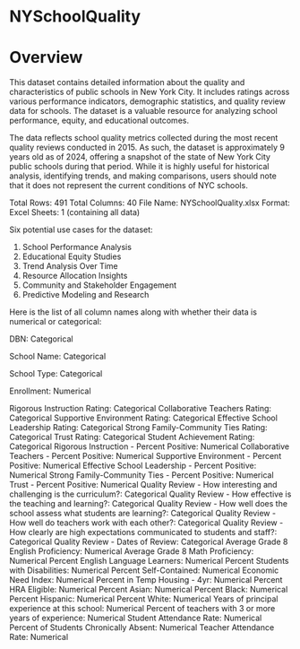 # NYSchoolQuality

# Overview

This dataset contains detailed information about the quality and characteristics of public schools in New York City. It includes ratings across various performance indicators, demographic statistics, and quality review data for schools. The dataset is a valuable resource for analyzing school performance, equity, and educational outcomes.

The data reflects school quality metrics collected during the most recent quality reviews conducted in 2015. As such, the dataset is approximately 9 years old as of 2024, offering a snapshot of the state of New York City public schools during that period. While it is highly useful for historical analysis, identifying trends, and making comparisons, users should note that it does not represent the current conditions of NYC schools.

Total Rows: 491
Total Columns: 40
File Name: NYSchoolQuality.xlsx
Format: Excel
Sheets: 1 (containing all data)

Six potential use cases for the dataset:

1. School Performance Analysis
2. Educational Equity Studies
3. Trend Analysis Over Time
4. Resource Allocation Insights
5. Community and Stakeholder Engagement
6. Predictive Modeling and Research


Here is the list of all column names along with whether their data is numerical or categorical:

DBN: Categorical

School Name: Categorical

School Type: Categorical

Enrollment: Numerical

Rigorous Instruction Rating: Categorical
Collaborative Teachers Rating: Categorical
Supportive Environment Rating: Categorical
Effective School Leadership Rating: Categorical
Strong Family-Community Ties Rating: Categorical
Trust Rating: Categorical
Student Achievement Rating: Categorical
Rigorous Instruction - Percent Positive: Numerical
Collaborative Teachers - Percent Positive: Numerical
Supportive Environment - Percent Positive: Numerical
Effective School Leadership - Percent Positive: Numerical
Strong Family-Community Ties - Percent Positive: Numerical
Trust - Percent Positive: Numerical
Quality Review - How interesting and challenging is the curriculum?: Categorical
Quality Review - How effective is the teaching and learning?: Categorical
Quality Review - How well does the school assess what students are learning?: Categorical
Quality Review - How well do teachers work with each other?: Categorical
Quality Review - How clearly are high expectations communicated to students and staff?: Categorical
Quality Review - Dates of Review: Categorical
Average Grade 8 English Proficiency: Numerical
Average Grade 8 Math Proficiency: Numerical
Percent English Language Learners: Numerical
Percent Students with Disabilities: Numerical
Percent Self-Contained: Numerical
Economic Need Index: Numerical
Percent in Temp Housing - 4yr: Numerical
Percent HRA Eligible: Numerical
Percent Asian: Numerical
Percent Black: Numerical
Percent Hispanic: Numerical
Percent White: Numerical
Years of principal experience at this school: Numerical
Percent of teachers with 3 or more years of experience: Numerical
Student Attendance Rate: Numerical
Percent of Students Chronically Absent: Numerical
Teacher Attendance Rate: Numerical
